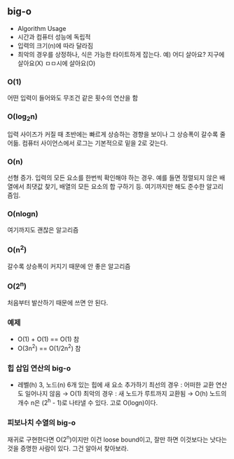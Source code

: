 ## big-o
- Algorithm Usage
- 시간과 컴퓨터 성능에 독립적
- 입력의 크기(n)에 따라 달라짐
- 최악의 경우를 상정하나, 식은 가능한 타이트하게 잡는다. 예) 어디 살아요? 지구에 살아요(X) ㅁㅁ시에 살아요(O)
  
### O(1)
어떤 입력이 들어와도 무조건 같은 횟수의 연산을 함  
  
### O(log<sub>2</sub>n)
입력 사이즈가 커질 때 초반에는 빠르게 상승하는 경향을 보이나 그 상승폭이 갈수록 줄어듦. 컴퓨터 사이언스에서 로그는 기본적으로 밑을 2로 갖는다.  
  
### O(n)
선형 증가. 입력의 모든 요소를 한번씩 확인해야 하는 경우. 예를 들면 정렬되지 않은 배열에서 최댓값 찾기, 배열의 모든 요소의 합 구하기 등. 여기까지만 해도 준수한 알고리즘임.  
  
### O(nlogn)
여기까지도 괜찮은 알고리즘  
  
### O(n<sup>2</sup>)
갈수록 상승폭이 커지기 때문에 안 좋은 알고리즘  
  
### O(2<sup>n</sup>)
처음부터 발산하기 때문에 쓰면 안 된다.  
  
### 예제
- O(1) + O(1) == O(1) 참
- O(3n<sup>2</sup>) == O(1/2n<sup>2</sup>) 참
  
### 힙 삽입 연산의 big-o
- 레벨(h) 3, 노드(n) 6개 있는 힙에 새 요소 추가하기
  최선의 경우 : 어떠한 교환 연산도 일어나지 않음 → O(1)
  최악의 경우 : 새 노드가 루트까지 교환됨 → O(h)
  노드의 개수 n은 (2<sup>h</sup> - 1)로 나타낼 수 있다. 고로 O(logn)이다.

### 피보나치 수열의 big-o
재귀로 구현한다면 O(2<sup>n</sup>)이지만 이건 loose bound이고, 잘만 하면 이것보다는 낫다는 것을 증명한 사람이 있다. 그건 알아서 찾아보라.
